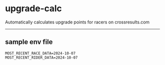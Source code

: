 # upgrade-calc

Automatically calculates upgrade points for racers on crossresults.com

---

## sample env file

```
MOST_RECENT_RACE_DATA=2024-10-07
MOST_RECENT_RIDER_DATA=2024-10-07
```